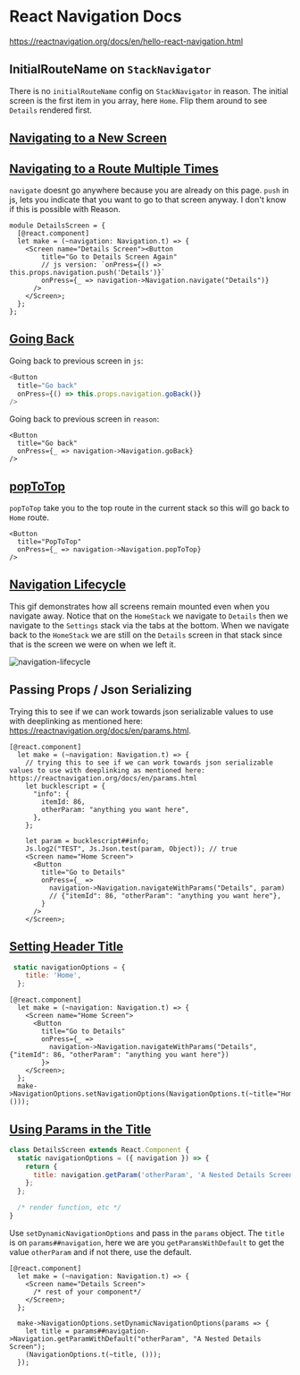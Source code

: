 # React Navigation Docs

<https://reactnavigation.org/docs/en/hello-react-navigation.html>

## InitialRouteName on `StackNavigator`

There is no `initialRouteName` config on `StackNavigator` in reason.
The initial screen is the first item in you array, here `Home`. Flip them around to see `Details` rendered first.

## [Navigating to a New Screen](https://reactnavigation.org/docs/en/navigating.html#navigating-to-a-new-screen)

## [Navigating to a Route Multiple Times](https://reactnavigation.org/docs/en/navigating.html#navigate-to-a-route-multiple-times)

 `navigate` doesnt go anywhere because you are already on this page. `push` in js, lets you indicate that you want to go to that screen anyway. I don't know if this is possible with Reason.

```reason
module DetailsScreen = {
  [@react.component]
  let make = (~navigation: Navigation.t) => {
    <Screen name="Details Screen"><Button
        title="Go to Details Screen Again"
        // js version: `onPress={() => this.props.navigation.push('Details')}`
        onPress={_ => navigation->Navigation.navigate("Details")}
      />
    </Screen>;
  };
};
```

## [Going Back](https://reactnavigation.org/docs/en/navigating.html#going-back)

Going back to previous screen in `js`:

```js
<Button
  title="Go back"
  onPress={() => this.props.navigation.goBack()}
/>
```

Going back to previous screen in `reason`:

```reason
<Button
  title="Go back"
  onPress={_ => navigation->Navigation.goBack}
/>
```

## [popToTop](https://reactnavigation.org/docs/en/navigating.html#summary)

`popToTop` take you to the top route in the current stack so this will go back to `Home` route.

```reason
<Button
  title="PopToTop"
  onPress={_ => navigation->Navigation.popToTop}
/>
```

## [Navigation Lifecycle](https://reactnavigation.org/docs/en/navigation-lifecycle.html#example-scenario)

This gif demonstrates how all screens remain mounted even when you navigate away. Notice that on the `HomeStack` we navigate to `Details` then we navigate to the `Settings` stack via the tabs at the bottom. When we navigate back to the `HomeStack` we are still on the `Details` screen in that stack since that is the screen we were on when we left it.

![navigation-lifecycle](./lifeCycleDemo.gif)

## Passing Props / Json Serializing

Trying this to see if we can work towards json serializable values to use with deeplinking as mentioned here: <https://reactnavigation.org/docs/en/params.html>.

```reason
[@react.component]
  let make = (~navigation: Navigation.t) => {
    // trying this to see if we can work towards json serializable values to use with deeplinking as mentioned here: https://reactnavigation.org/docs/en/params.html
    let bucklescript = {
      "info": {
        itemId: 86,
        otherParam: "anything you want here",
      },
    };

    let param = bucklescript##info;
    Js.log2("TEST", Js.Json.test(param, Object)); // true
    <Screen name="Home Screen">
      <Button
        title="Go to Details"
        onPress={_ =>
          navigation->Navigation.navigateWithParams("Details", param)
          // {"itemId": 86, "otherParam": "anything you want here"},
        }
      />
    </Screen>;
```

## [Setting Header Title](https://reactnavigation.org/docs/en/headers.html#setting-the-header-title)

```js
 static navigationOptions = {
    title: 'Home',
  };
```

```reason
[@react.component]
  let make = (~navigation: Navigation.t) => {
    <Screen name="Home Screen">
      <Button
        title="Go to Details"
        onPress={_ =>
          navigation->Navigation.navigateWithParams("Details", {"itemId": 86, "otherParam": "anything you want here"})
        }>
    </Screen>;
  };
  make->NavigationOptions.setNavigationOptions(NavigationOptions.t(~title="Home", ()));
```

## [Using Params in the Title](https://reactnavigation.org/docs/en/headers.html#using-params-in-the-title)

```js
class DetailsScreen extends React.Component {
  static navigationOptions = ({ navigation }) => {
    return {
      title: navigation.getParam('otherParam', 'A Nested Details Screen'),
    };
  };

  /* render function, etc */
}
```

Use `setDynamicNavigationOptions` and pass in the `params` object. The `title` is on `params##navigation`, here we are you `getParamsWithDefault` to get the value `otherParam` and if not there, use the default.

```reason
[@react.component]
  let make = (~navigation: Navigation.t) => {
    <Screen name="Details Screen">
      /* rest of your component*/
    </Screen>;
  };

  make->NavigationOptions.setDynamicNavigationOptions(params => {
    let title = params##navigation->Navigation.getParamWithDefault("otherParam", "A Nested Details Screen");
    (NavigationOptions.t(~title, ()));
  });
```
